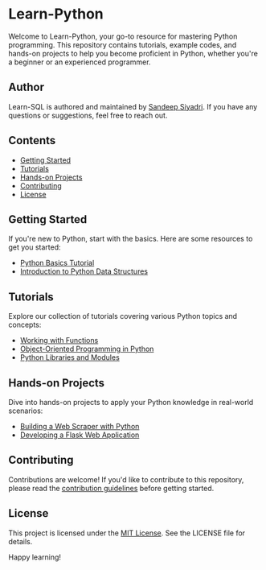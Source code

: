 # Learn-Python

Welcome to Learn-Python, your go-to resource for mastering Python programming. This repository contains tutorials, example codes, and hands-on projects to help you become proficient in Python, whether you're a beginner or an experienced programmer.

## Author

Learn-SQL is authored and maintained by [Sandeep Siyadri](https://github.com/sandeepsiyadri). If you have any questions or suggestions, feel free to reach out.

## Contents

- [Getting Started](#getting-started)
- [Tutorials](#tutorials)
- [Hands-on Projects](#hands-on-projects)
- [Contributing](#contributing)
- [License](#license)

## Getting Started

If you're new to Python, start with the basics. Here are some resources to get you started:

- [Python Basics Tutorial](tutorials/python-basics.md)
- [Introduction to Python Data Structures](tutorials/python-data-structures.md)

## Tutorials

Explore our collection of tutorials covering various Python topics and concepts:

- [Working with Functions](tutorials/working-with-functions.md)
- [Object-Oriented Programming in Python](tutorials/oop-python.md)
- [Python Libraries and Modules](tutorials/python-libraries.md)

## Hands-on Projects

Dive into hands-on projects to apply your Python knowledge in real-world scenarios:

- [Building a Web Scraper with Python](projects/web-scraper-python.md)
- [Developing a Flask Web Application](projects/flask-web-app.md)

## Contributing

Contributions are welcome! If you'd like to contribute to this repository, please read the [contribution guidelines](CONTRIBUTING.md) before getting started.

## License

This project is licensed under the [MIT License](LICENSE). See the LICENSE file for details.

Happy learning!
